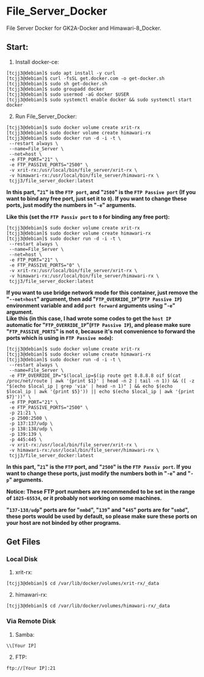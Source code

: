 # File_Server_Docker
File Server Docker for GK2A-Docker and Himawari-8_Docker.


## Start:

1. Install docker-ce:
```
[tcjj3@debian]$ sudo apt install -y curl
[tcjj3@debian]$ curl -fsSL get.docker.com -o get-docker.sh
[tcjj3@debian]$ sudo sh get-docker.sh
[tcjj3@debian]$ sudo groupadd docker
[tcjj3@debian]$ sudo usermod -aG docker $USER
[tcjj3@debian]$ sudo systemctl enable docker && sudo systemctl start docker
```

2. Run File_Server_Docker:
```
[tcjj3@debian]$ sudo docker volume create xrit-rx
[tcjj3@debian]$ sudo docker volume create himawari-rx
[tcjj3@debian]$ sudo docker run -d -i -t \
 --restart always \
 --name=File_Server \
 --net=host \
 -e FTP_PORT="21" \
 -e FTP_PASSIVE_PORTS="2500" \
 -v xrit-rx:/usr/local/bin/file_server/xrit-rx \
 -v himawari-rx:/usr/local/bin/file_server/himawari-rx \
 tcjj3/file_server_docker:latest
```

**In this part, "`21`" is the `FTP port`, and "`2500`" is the `FTP Passive port` (If you want to bind any free port, just set it to `0`). If you want to change these ports, just modify the numbers in "`-e`" arguments.**
<br>

**Like this (set the `FTP Passiv port` to `0` for binding any free port):**
```
[tcjj3@debian]$ sudo docker volume create xrit-rx
[tcjj3@debian]$ sudo docker volume create himawari-rx
[tcjj3@debian]$ sudo docker run -d -i -t \
 --restart always \
 --name=File_Server \
 --net=host \
 -e FTP_PORT="21" \
 -e FTP_PASSIVE_PORTS="0" \
 -v xrit-rx:/usr/local/bin/file_server/xrit-rx \
 -v himawari-rx:/usr/local/bin/file_server/himawari-rx \
 tcjj3/file_server_docker:latest
```

**If you want to use bridge network mode for this container, just remove the "`--net=host`" argument, then add "`FTP_OVERRIDE_IP`"(`FTP Passive IP`) environment variable and add `port forward` arguments using "`-e`" argument.**
<br>
**Like this (in this case, I had wrote some codes to get the `host IP` automatic for "`FTP_OVERRIDE_IP`"(`FTP Passive IP`), and please make sure "`FTP_PASSIVE_PORTS`" is not `0`, because it's not convenience to forward the ports which is using in `FTP Passive mode`):**
```
[tcjj3@debian]$ sudo docker volume create xrit-rx
[tcjj3@debian]$ sudo docker volume create himawari-rx
[tcjj3@debian]$ sudo docker run -d -i -t \
 --restart always \
 --name=File_Server \
 -e FTP_OVERRIDE_IP="$(local_ip=$(ip route get 8.8.8.8 oif $(cat /proc/net/route | awk '{print $1}' | head -n 2 | tail -n 1)) && ([ -z "$(echo $local_ip | grep 'via' | head -n 1)" ] && echo $(echo $local_ip | awk '{print $5}')) || echo $(echo $local_ip | awk '{print $7}'))" \
 -e FTP_PORT="21" \
 -e FTP_PASSIVE_PORTS="2500" \
 -p 21:21 \
 -p 2500:2500 \
 -p 137:137/udp \
 -p 138:138/udp \
 -p 139:139 \
 -p 445:445 \
 -v xrit-rx:/usr/local/bin/file_server/xrit-rx \
 -v himawari-rx:/usr/local/bin/file_server/himawari-rx \
 tcjj3/file_server_docker:latest
```
**In this part, "`21`" is the `FTP` port, and "`2500`" is the `FTP Passiv port`. If you want to change these ports, just modify the numbers both in "`-e`" and "`-p`" arguments.**
<br>

**Notice: These FTP port numbers are recommended to be set in the range of `1025-65534`, or it probably not working on some machines.**
<br>

**"`137-138/udp`" ports are for "`nmbd`", "`139`" and "`445`" ports are for "`smbd`", these ports would be used by default, so please make sure these ports on your host are not binded by other programs.**


## Get Files

### Local Disk
1. xrit-rx:
```
[tcjj3@debian]$ cd /var/lib/docker/volumes/xrit-rx/_data
```
2. himawari-rx:
```
[tcjj3@debian]$ cd /var/lib/docker/volumes/himawari-rx/_data
```

### Via Remote Disk

1. Samba:
```
\\[Your IP]
```

2. FTP:
```
ftp://[Your IP]:21
```

